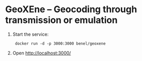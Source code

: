 # GeoXEne – Geocoding through transmission or emulation

1. Start the service:

        docker run -d -p 3000:3000 benel/geoxene

2. Open <http://localhost:3000/>
